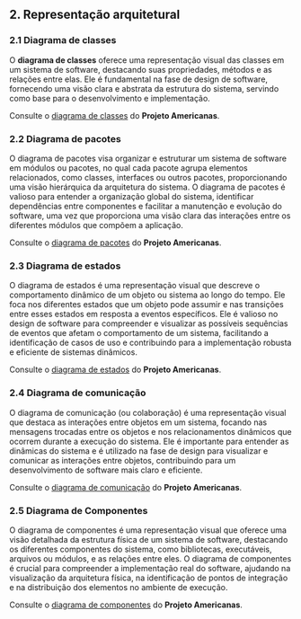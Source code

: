 ## 2. Representação arquitetural
### 2.1 Diagrama de classes
O **diagrama de classes** oferece uma representação visual das classes em um sistema de software, destacando suas propriedades, métodos e as relações entre elas. Ele é fundamental na fase de design de software, fornecendo uma visão clara e abstrata da estrutura do sistema, servindo como base para o desenvolvimento e implementação.

Consulte o [diagrama de classes](../Modelagem/Estaticos/classes.md) do **Projeto Americanas**.

### 2.2 Diagrama de pacotes
O diagrama de pacotes visa organizar e estruturar um sistema de software em módulos ou pacotes, no qual cada pacote agrupa elementos relacionados, como classes, interfaces ou outros pacotes, proporcionando uma visão hierárquica da arquitetura do sistema. O diagrama de pacotes é valioso para entender a organização global do sistema, identificar dependências entre componentes e facilitar a manutenção e evolução do software, uma vez que proporciona uma visão clara das interações entre os diferentes módulos que compõem a aplicação.

Consulte o [diagrama de pacotes](../Modelagem/Estaticos/pacotes.md) do **Projeto Americanas**.

### 2.3 Diagrama de estados
O diagrama de estados é uma representação visual que descreve o comportamento dinâmico de um objeto ou sistema ao longo do tempo. Ele foca nos diferentes estados que um objeto pode assumir e nas transições entre esses estados em resposta a eventos específicos. Ele é valioso no design de software para compreender e visualizar as possíveis sequências de eventos que afetam o comportamento de um sistema, facilitando a identificação de casos de uso e contribuindo para a implementação robusta e eficiente de sistemas dinâmicos.

Consulte o [diagrama de estados](../Modelagem/Dinamicos/estados.md) do **Projeto Americanas**.

### 2.4 Diagrama de comunicação
O diagrama de comunicação (ou colaboração) é uma representação visual que destaca as interações entre objetos em um sistema, focando nas mensagens trocadas entre os objetos e nos relacionamentos dinâmicos que ocorrem durante a execução do sistema. Ele é importante para entender as dinâmicas do sistema e é utilizado na fase de design para visualizar e comunicar as interações entre objetos, contribuindo para um desenvolvimento de software mais claro e eficiente.

Consulte o [diagrama de comunicação](../Modelagem/Dinamicos/comunicacao.md) do **Projeto Americanas**.

### 2.5 Diagrama de Componentes
O diagrama de componentes é uma representação visual que oferece uma visão detalhada da estrutura física de um sistema de software, destacando os diferentes componentes do sistema, como bibliotecas, executáveis, arquivos ou módulos, e as relações entre eles. O diagrama de componentes é crucial para compreender a implementação real do software, ajudando na visualização da arquitetura física, na identificação de pontos de integração e na distribuição dos elementos no ambiente de execução.

Consulte o [diagrama de componentes](../Modelagem/Estaticos/componentes.md) do **Projeto Americanas**.
